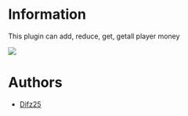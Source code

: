 # Information
This plugin can add, reduce, get, getall player money

<img src="https://poggit.pmmp.io/shield.state/AvresEconomySupport">

# Authors
- [Difz25](https://github.com/Difz25)
